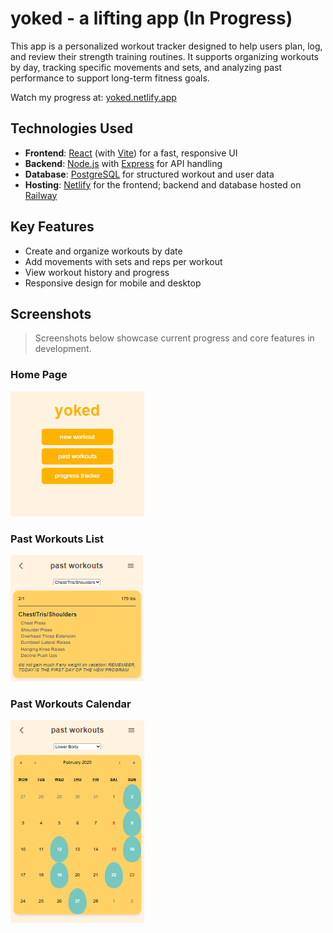 # yoked - a lifting app (In Progress)

This app is a personalized workout tracker designed to help users plan, log, and review their strength training routines. It supports organizing workouts by day, tracking specific movements and sets, and analyzing past performance to support long-term fitness goals.

Watch my progress at: [yoked.netlify.app](https://yoked.netlify.app/)

## Technologies Used

- **Frontend**: [React](https://reactjs.org/) (with [Vite](https://vitejs.dev/)) for a fast, responsive UI  
- **Backend**: [Node.js](https://nodejs.org/) with [Express](https://expressjs.com/) for API handling  
- **Database**: [PostgreSQL](https://www.postgresql.org/) for structured workout and user data  
- **Hosting**: [Netlify](https://www.netlify.com/) for the frontend; backend and database hosted on [Railway](https://railway.app/)

## Key Features

- Create and organize workouts by date  
- Add movements with sets and reps per workout  
- View workout history and progress  
- Responsive design for mobile and desktop

## Screenshots

> Screenshots below showcase current progress and core features in development.

### Home Page
![Home Page](./assets/yoked-home.jpg)

### Past Workouts List
![Past Workouts](./assets/yoked-past-workouts.jpg)

### Past Workouts Calendar
![Calendar](./assets/yoked-calendar.jpg)

<!-- [Frontend Instructions](frontend/README.md)
- [Backend Instructions](backend/README.md) -->
